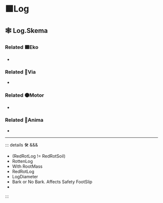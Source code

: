 # 🟩<ekos>Log</ekos>

## 🕸 Log.Skema

### Related 🟩<ekos>Eko</ekos>

-

### Related 🔻<via>Via</via>

-

### Related 🟠<motor>Motor</motor>

-

### Related 💜<anima>Anima</anima>

-

---

<!-- =================================================== -->
<!-- =================================================== -->
<!-- =================================================== -->
<!-- =================================================== -->
<!-- =================================================== -->
::: details 🛠 <dev>&&&</dev>

- (RedRotLog != RedRotSoil)
- RottenLog
- With RootMass
- RedRotLog
- LogDiameter
- Bark or No Bark. Affects Safety FootSlip
-

:::
